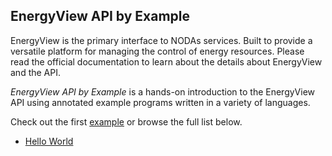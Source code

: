 ## EnergyView API by Example

EnergyView is the primary interface to NODAs services. Built to provide a versatile platform for managing the control of energy resources. Please read the official documentation to learn about the details about EnergyView and the API.

*EnergyView API by Example* is a hands-on introduction to the EnergyView API using annotated example programs written in a variety of languages.

Check out the first [example](/energyview/hello-world.html) or browse the full list below.

- [Hello World](energyview/hello-world.html)
